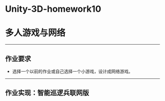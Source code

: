 # Unity-3D-homework10 
# 多人游戏与网络
-----
## 作业要求
- 选择一个以前的作业或自己选择一个小游戏，设计成网络游戏。

-----
## 作业实现：智能巡逻兵联网版

